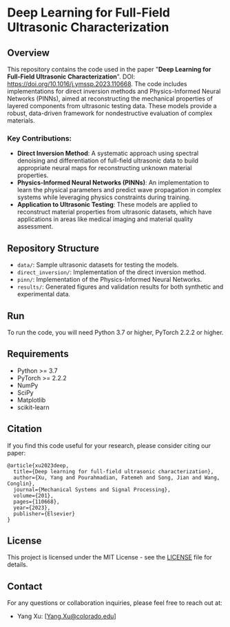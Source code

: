 # Deep Learning for Full-Field Ultrasonic Characterization

## Overview
This repository contains the code used in the paper "**Deep Learning for Full-Field Ultrasonic Characterization**". 
DOI: https://doi.org/10.1016/j.ymssp.2023.110668. The code includes implementations for direct inversion methods and Physics-Informed Neural Networks (PINNs), aimed at reconstructing the mechanical properties of layered components from ultrasonic testing data. These models provide a robust, data-driven framework for nondestructive evaluation of complex materials.

### Key Contributions:
- **Direct Inversion Method**: A systematic approach using spectral denoising and differentiation of full-field ultrasonic data to build appropriate neural maps for reconstructing unknown material properties.
- **Physics-Informed Neural Networks (PINNs)**: An implementation to learn the physical parameters and predict wave propagation in complex systems while leveraging physics constraints during training.
- **Application to Ultrasonic Testing**: These models are applied to reconstruct material properties from ultrasonic datasets, which have applications in areas like medical imaging and material quality assessment.

## Repository Structure
- `data/`: Sample ultrasonic datasets for testing the models.
- `direct_inversion/`: Implementation of the direct inversion method.
- `pinn/`: Implementation of the Physics-Informed Neural Networks.
- `results/`: Generated figures and validation results for both synthetic and experimental data.

## Run
To run the code, you will need Python 3.7 or higher, PyTorch 2.2.2 or higher. 


## Requirements
- Python >= 3.7
- PyTorch >= 2.2.2
- NumPy
- SciPy
- Matplotlib
- scikit-learn

## Citation
If you find this code useful for your research, please consider citing our paper:

```
@article{xu2023deep,
  title={Deep learning for full-field ultrasonic characterization},
  author={Xu, Yang and Pourahmadian, Fatemeh and Song, Jian and Wang, Conglin},
  journal={Mechanical Systems and Signal Processing},
  volume={201},
  pages={110668},
  year={2023},
  publisher={Elsevier}
}
```

## License
This project is licensed under the MIT License - see the [LICENSE](LICENSE) file for details.


## Contact
For any questions or collaboration inquiries, please feel free to reach out at:

- Yang Xu: [Yang.Xu@colorado.edu]

